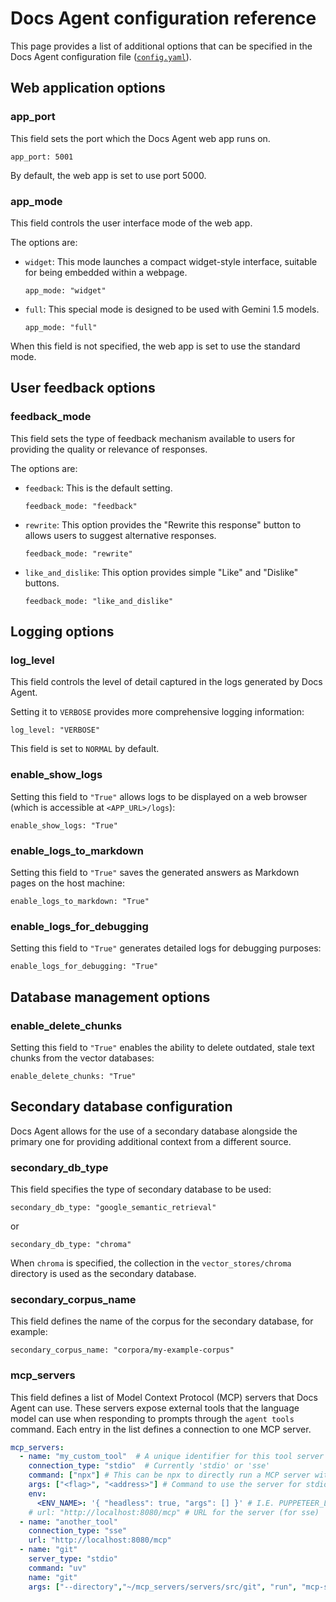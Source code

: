 # Docs Agent configuration reference

This page provides a list of additional options that can be specified
in the Docs Agent configuration file ([`config.yaml`][config-yaml]).

## Web application options

### app_port

This field sets the port which the Docs Agent web app runs on.

```
app_port: 5001
```

By default, the web app is set to use port 5000.

### app_mode

This field controls the user interface mode of the web app.

The options are:

* `widget`: This mode launches a compact widget-style interface, suitable
  for being embedded within a webpage.

  ```
  app_mode: "widget"
  ```

* `full`: This special mode is designed to be used with Gemini 1.5 models.

  ```
  app_mode: "full"
  ```

When this field is not specified, the web app is set to use the standard mode.

## User feedback options

### feedback_mode

This field sets the type of feedback mechanism available to users for providing
the quality or relevance of responses.

The options are:

* `feedback`: This is the default setting.

  ```
  feedback_mode: "feedback"
  ```

* `rewrite`: This option provides the "Rewrite this response" button to allows
  users to suggest alternative responses.

  ```
  feedback_mode: "rewrite"
  ```

* `like_and_dislike`: This option provides simple "Like" and "Dislike" buttons.

  ```
  feedback_mode: "like_and_dislike"
  ```

## Logging options

### log_level

This field controls the level of detail captured in the logs generated by Docs
Agent.

Setting it to `VERBOSE` provides more comprehensive logging information:

```
log_level: "VERBOSE"
```

This field is set to `NORMAL` by default.

### enable_show_logs

Setting this field to `"True"` allows logs to be displayed on a web browser
(which is accessible at `<APP_URL>/logs`):

```
enable_show_logs: "True"
```

### enable_logs_to_markdown

Setting this field to `"True"` saves the generated answers as Markdown pages
on the host machine:

```
enable_logs_to_markdown: "True"
```

### enable_logs_for_debugging

Setting this field to `"True"` generates detailed logs for debugging purposes:

```
enable_logs_for_debugging: "True"
```

## Database management options

### enable_delete_chunks

Setting this field to `"True"` enables the ability to delete outdated, stale
text chunks from the vector databases:

```
enable_delete_chunks: "True"
```

## Secondary database configuration

Docs Agent allows for the use of a secondary database alongside the primary one
for providing additional context from a different source.

### secondary_db_type

This field specifies the type of secondary database to be used:

```
secondary_db_type: "google_semantic_retrieval"
```

or

```
secondary_db_type: "chroma"
```

When `chroma` is specified, the collection in the `vector_stores/chroma`
directory is used as the secondary database.

### secondary_corpus_name

This field defines the name of the corpus for the secondary database,
for example:

```
secondary_corpus_name: "corpora/my-example-corpus"
```

### mcp_servers

This field defines a list of Model Context Protocol (MCP) servers that Docs
Agent can use. These servers expose external tools that the language model can
use when responding to prompts through the `agent tools` command.
Each entry in the list defines a connection to one MCP server.

```yaml
mcp_servers:
  - name: "my_custom_tool"  # A unique identifier for this tool server
    connection_type: "stdio"  # Currently 'stdio' or 'sse'
    command: ["npx"] # This can be npx to directly run a MCP server with npx
    args: ["<flag>", "<address>"] # Command to use the server for stdio
    env:
      <ENV_NAME>: '{ "headless": true, "args": [] }' # I.E. PUPPETEER_LAUNCH_OPTIONS: '{ "headless": true, "args": [] }'
    # url: "http://localhost:8080/mcp" # URL for the server (for sse)
  - name: "another_tool"
    connection_type: "sse"
    url: "http://localhost:8080/mcp"
  - name: "git"
    server_type: "stdio"
    command: "uv"
    name: "git"
    args: ["--directory","~/mcp_servers/servers/src/git", "run", "mcp-server-git"] # Your machine needs the checkout
```
<!-- Reference link -->

[config-yaml]: ../config.yaml
